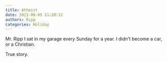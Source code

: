 ```yaml
---
title: Atheist
date: 2021-06-05 11:28:12
authors: Ripp
categories: Holiday
---
```


 Mr. Ripp I sat in my garage every Sunday for a year. I didn't become a car, or a Christian.

True story.